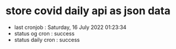 # store covid daily api as json data

- last cronjob : Saturday, 16 July 2022 01:23:34
- status og cron : success
- status daily cron : success
      
      